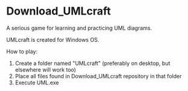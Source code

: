 # Download_UMLcraft
A serious game for learning and practicing UML diagrams.

UMLcraft is created for Windows OS.

How to play:
1) Create a folder named "UMLcraft" (preferably on desktop, but elsewhere will work too)
2) Place all files found in Download_UMLcraft repository in that folder
3) Execute UML.exe 

